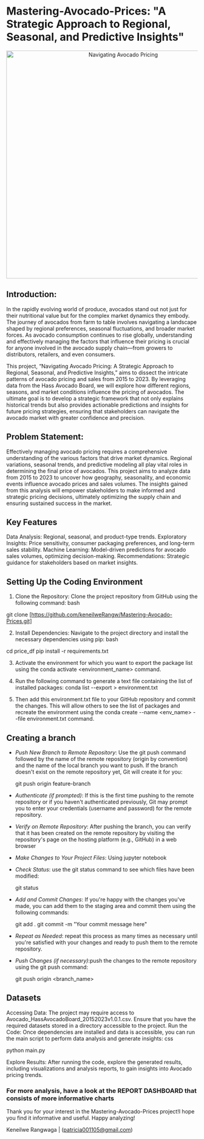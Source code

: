 
# Mastering-Avocado-Prices: "A Strategic Approach to Regional, Seasonal, and Predictive Insights"
<p align="center">
  <img src="https://th.bing.com/th?id=OSK.HEROaePFcJLP6NaSP0ZRnHOcfsfFekcrq236K7X3Qz-k8ik&w=472&h=280&c=1&rs=2&o=6&dpr=1.3&pid=SANGAM" alt="Navigating Avocado Pricing" width="600">
</p>

## Introduction:

In the rapidly evolving world of produce, avocados stand out not just for their nutritional value but for the complex market dynamics they embody. The journey of avocados from farm to table involves navigating a landscape shaped by regional preferences, seasonal fluctuations, and broader market forces. As avocado consumption continues to rise globally, understanding and effectively managing the factors that influence their pricing is crucial for anyone involved in the avocado supply chain—from growers to distributors, retailers, and even consumers.

This project, “Navigating Avocado Pricing: A Strategic Approach to Regional, Seasonal, and Predictive Insights,” aims to dissect the intricate patterns of avocado pricing and sales from 2015 to 2023. By leveraging data from the Hass Avocado Board, we will explore how different regions, seasons, and market conditions influence the pricing of avocados. The ultimate goal is to develop a strategic framework that not only explains historical trends but also provides actionable predictions and insights for future pricing strategies, ensuring that stakeholders can navigate the avocado market with greater confidence and precision.

## Problem Statement:

Effectively managing avocado pricing requires a comprehensive understanding of the various factors that drive market dynamics. Regional variations, seasonal trends, and predictive modeling all play vital roles in determining the final price of avocados. This project aims to analyze data from 2015 to 2023 to uncover how geography, seasonality, and economic events influence avocado prices and sales volumes. The insights gained from this analysis will empower stakeholders to make informed and strategic pricing decisions, ultimately optimizing the supply chain and ensuring sustained success in the market.

## Key Features

Data Analysis: Regional, seasonal, and product-type trends.
Exploratory Insights: Price sensitivity, consumer packaging preferences, and long-term sales stability.
Machine Learning: Model-driven predictions for avocado sales volumes, optimizing decision-making.
Recommendations: Strategic guidance for stakeholders based on market insights.

## Setting Up the Coding Environment

1. Clone the Repository: Clone the project repository from GitHub using the following command:
bash

git clone [https://github.com/keneilweRangw/Mastering-Avocado-Prices.git]

2. Install Dependencies: Navigate to the project directory and install the necessary dependencies using pip:
bash

cd price_df
pip install -r requirements.txt

3. Activate the environment for which you want to export the package list using the conda activate <environment_name> command.

4. Run the following command to generate a text file containing the list of installed packages:
conda list --export > environment.txt

5. Then add this environment.txt file to your GitHub repository and commit the changes. This will allow others to see the list of packages and recreate the environment using the conda create --name <env_name> --file environment.txt command.
   
## Creating a branch

- *Push New Branch to Remote Repository*: Use the git push command followed by the name of the remote repository (origin by convention) and the name of the local branch you want to push. If the branch doesn't exist on the remote repository yet, Git will create it for you:
   
   git push origin feature-branch
   
-  *Authenticate (if prompted)*: If this is the first time pushing to the remote repository or if you haven't authenticated previously, Git may prompt you to enter your credentials (username and password) for the remote repository.

- *Verify on Remote Repository*: After pushing the branch, you can verify that it has been created on the remote repository by visiting the repository's page on the hosting platform (e.g., GitHub) in a web browser

- *Make Changes to Your Project Files*: Using jupyter notebook

- *Check Status*: use the git status command to see which files have been modified:
   
   git status
   
- *Add and Commit Changes*: If you're happy with the changes you've made, you can add them to the staging area and commit them using the following commands:
   
   git add .
   git commit -m "Your commit message here"

- *Repeat as Needed*:  repeat this process as many times as necessary until you're satisfied with your changes and ready to push them to the remote repository.

- *Push Changes (if necessary)*:push the changes to the remote repository using the git push command:
   
   git push origin <branch_name>
   
## Datasets
Accessing Data: The project may require access to Avocado_HassAvocadoBoard_20152023v1.0.1.csv. Ensure that you have the required datasets stored in a directory accessible to the project.
Run the Code: Once dependencies are installed and data is accessible, you can run the main script to perform data analysis and generate insights:
css

python main.py

Explore Results: After running the code, explore the generated results, including visualizations and analysis reports, to gain insights into Avocado pricing trends.

### For more analysis, have a look at the **REPORT DASHBOARD** that consists of more informative charts

Thank you for your interest in the Mastering-Avocado-Prices project!I hope you find it informative and useful. Happy analyzing!

Keneilwe Rangwaga | (patricia001105@gmail.com)
